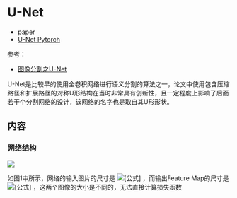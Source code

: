 # U-Net

- [paper](https://arxiv.org/abs/1505.04597)
- [U-Net Pytorch](https://github.com/milesial/Pytorch-UNet)

参考：

- [图像分割之U-Net](https://zhuanlan.zhihu.com/p/43927696)



U-Net是比较早的使用全卷积网络进行语义分割的算法之一，论文中使用包含压缩路径和扩展路径的对称U形结构在当时非常具有创新性，且一定程度上影响了后面若干个分割网络的设计，该网络的名字也是取自其U形形状。





## 内容

### 网络结构



![](https://lmb.informatik.uni-freiburg.de/people/ronneber/u-net/u-net-architecture.png)

如图1中所示，网络的输入图片的尺寸是 ![[公式]](https://www.zhihu.com/equation?tex=572%5Ctimes572) ，而输出Feature Map的尺寸是 ![[公式]](https://www.zhihu.com/equation?tex=388%5Ctimes388) ，这两个图像的大小是不同的，无法直接计算损失函数